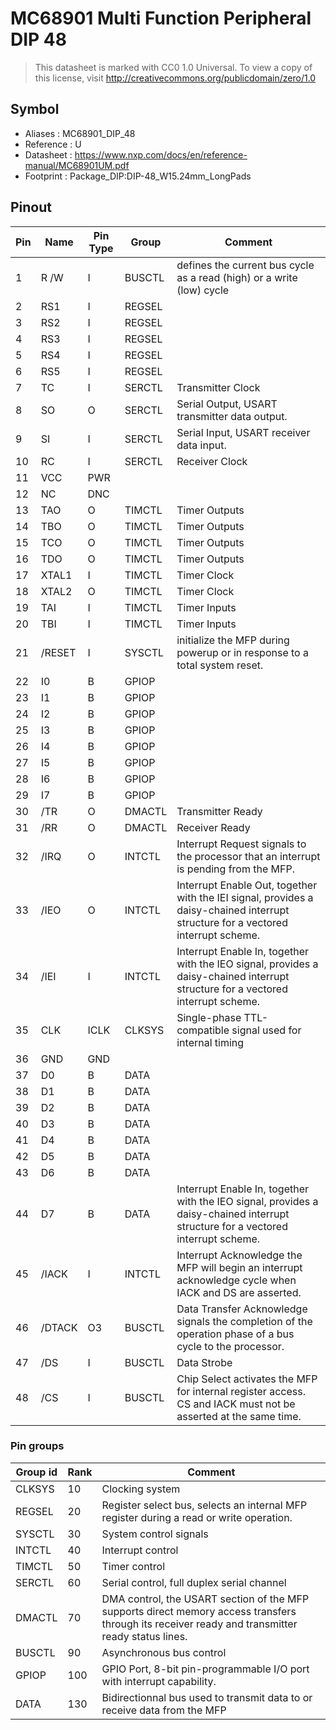 # MC68901 Multi Function Peripheral DIP 48

> This datasheet is marked with CC0 1.0
> Universal. To view a copy of this license, visit
> http://creativecommons.org/publicdomain/zero/1.0

## Symbol

* Aliases : MC68901_DIP_48
* Reference : U
* Datasheet : https://www.nxp.com/docs/en/reference-manual/MC68901UM.pdf
* Footprint : Package_DIP:DIP-48_W15.24mm_LongPads


## Pinout

|Pin|Name|Pin Type|Group|Comment|
|---|---|---|---|---|
|1|R /W|I|BUSCTL|defines the current bus cycle as a read (high) or a write (low) cycle|
|2|RS1|I|REGSEL||
|3|RS2|I|REGSEL||
|4|RS3|I|REGSEL||
|5|RS4|I|REGSEL||
|6|RS5|I|REGSEL||
|7|TC|I|SERCTL|Transmitter Clock|
|8|SO|O|SERCTL|Serial Output, USART transmitter data output.|
|9|SI|I|SERCTL|Serial Input, USART receiver data input.|
|10|RC|I|SERCTL|Receiver Clock|
|11|VCC|PWR|||
|12|NC|DNC|||
|13|TAO|O|TIMCTL|Timer Outputs|
|14|TBO|O|TIMCTL|Timer Outputs|
|15|TCO|O|TIMCTL|Timer Outputs|
|16|TDO|O|TIMCTL|Timer Outputs|
|17|XTAL1|I|TIMCTL|Timer Clock|
|18|XTAL2|O|TIMCTL|Timer Clock|
|19|TAI|I|TIMCTL|Timer Inputs|
|20|TBI|I|TIMCTL|Timer Inputs|
|21|/RESET|I|SYSCTL|initialize the MFP during powerup or in response to a total system reset.|
|22|I0|B|GPIOP||
|23|I1|B|GPIOP||
|24|I2|B|GPIOP||
|25|I3|B|GPIOP||
|26|I4|B|GPIOP||
|27|I5|B|GPIOP||
|28|I6|B|GPIOP||
|29|I7|B|GPIOP||
|30|/TR|O|DMACTL|Transmitter Ready|
|31|/RR|O|DMACTL|Receiver Ready|
|32|/IRQ|O|INTCTL|Interrupt Request signals to the processor that an interrupt is pending from the MFP.|
|33|/IEO|O|INTCTL|Interrupt Enable Out, together with the IEI signal, provides a daisy-chained interrupt structure for a vectored interrupt scheme.|
|34|/IEI|I|INTCTL|Interrupt Enable In, together with the IEO signal, provides a daisy-chained interrupt structure for a vectored interrupt scheme.|
|35|CLK|ICLK|CLKSYS|Single-phase TTL-compatible signal used for internal timing|
|36|GND|GND|||
|37|D0|B|DATA||
|38|D1|B|DATA||
|39|D2|B|DATA||
|40|D3|B|DATA||
|41|D4|B|DATA||
|42|D5|B|DATA||
|43|D6|B|DATA||
|44|D7|B|DATA|Interrupt Enable In, together with the IEO signal, provides a daisy-chained interrupt structure for a vectored interrupt scheme.|
|45|/IACK|I|INTCTL|Interrupt Acknowledge the MFP will begin an interrupt acknowledge cycle when IACK and DS are asserted.|
|46|/DTACK|O3|BUSCTL|Data Transfer Acknowledge signals the completion of the operation phase of a bus cycle to the processor.|
|47|/DS|I|BUSCTL|Data Strobe |
|48|/CS|I|BUSCTL|Chip Select activates the MFP for internal register access. CS and IACK must not be asserted at the same time.|

### Pin groups

|Group id|Rank|Comment|
|---|---|---|
|CLKSYS|10|Clocking system|
|REGSEL|20|Register select bus, selects an internal MFP register during a read or write operation.|
|SYSCTL|30|System control signals|
|INTCTL|40|Interrupt control|
|TIMCTL|50|Timer control|
|SERCTL|60|Serial control, full duplex serial channel|
|DMACTL|70|DMA control, the USART section of the MFP supports direct memory access transfers through its receiver ready and transmitter ready status lines.|
|BUSCTL|90|Asynchronous bus control|
|GPIOP|100|GPIO Port, 8-bit pin-programmable I/O port with interrupt capability.|
|DATA|130|Bidirectionnal bus used to transmit data to or receive data from the MFP|
